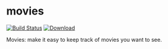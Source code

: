 movies
======
[![Build Status](https://travis-ci.org/martinicr/movies-app.png?branch=master)](https://travis-ci.org/martinicr/movies-app)
[![Download](https://api.bintray.com/packages/martinicr/maven/movies-snapshots/images/download.svg) ](https://bintray.com/martinicr/maven/movies-snapshots/_latestVersion)

Movies: make it easy to keep track of movies you want to see. 
